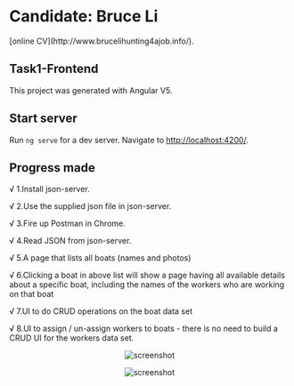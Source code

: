 # Candidate: Bruce Li
<p>[online CV](http://www.brucelihunting4ajob.info/).</p>

## Task1-Frontend

This project was generated with Angular V5.

## Start server

Run `ng serve` for a dev server. Navigate to [http://localhost:4200/](http://localhost:4200). 

## Progress made
<p>√ 1.Install json-server.</p>
<p>√ 2.Use the supplied json file in json-server.</p>
<p>√ 3.Fire up Postman in Chrome.</p>
<p>√ 4.Read JSON from json-server.</p>
<p>√ 5.A page that lists all boats (names and photos)</p>
<p>√ 6.Clicking a boat in above list will show a page having all available details about a specific boat, including the names of the workers who are working on that boat</p>
<p>√ 7.UI to do CRUD operations on the boat data set</p>
<p>√ 8.UI to assign / un-assign workers to boats - there is no need to build a CRUD UI for the workers data set.</p>
<p align="center">
  <img alt="screenshot" src="http://www.brucelihunting4ajob.info/img/tmp/task1_jsonServer">
</p>
<p align="center">
  <img alt="screenshot" src="http://www.brucelihunting4ajob.info/img/tmp/task1.png">
</p>